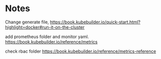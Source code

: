 # Notes
Change generate file, https://book.kubebuilder.io/quick-start.html?highlight=docker#run-it-on-the-cluster

add prometheus folder and monitor yaml. https://book.kubebuilder.io/reference/metrics

check rbac folder https://book.kubebuilder.io/reference/metrics-reference
